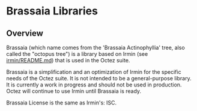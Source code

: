# Brassaia Libraries

## Overview

Brassaia (which name comes from the 'Brassaia Actinophyllia' tree, also called the "octopus tree") is a library based on Irmin (see [irmin/README.md](../irmin/README.md)) that is used in the Octez suite.

Brassaia is a simplification and an optimization of Irmin for the specific needs of the Octez suite. It is not intended to be a general-purpose library.
It is currently a work in progress and should not be used in production. Octez will continue to use Irmin until Brassaia is ready.

Brassaia License is the same as Irmin's: ISC.
